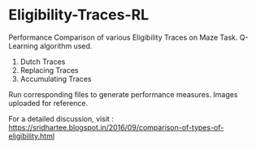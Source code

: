 # Eligibility-Traces-RL
Performance Comparison of various Eligibility Traces on Maze Task. Q-Learning algorithm used.
1) Dutch Traces
2) Replacing Traces
3) Accumulating Traces

Run corresponding files to generate performance measures. Images uploaded for reference.

For a detailed discussion, visit : https://sridhartee.blogspot.in/2016/09/comparison-of-types-of-eligibility.html
